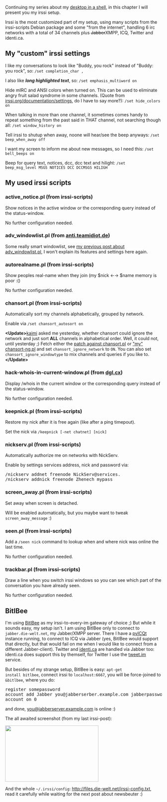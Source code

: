 <html><body><p>Continuing my series about my <a href="https://www.die-welt.net/2011/02/desktop-in-a-shell/">desktop in a shell</a>, in this chapter I will present you my irssi setup.

Irssi is the most customized part of my setup, using many scripts from the irssi-scripts Debian package and some "from the internet", handling 6 irc networks with a total of 34 channels plus <del>Jabber</del>XMPP, ICQ, Twitter and identi.ca.﻿

</p><h2>My "custom" irssi settings</h2>

I like my conversations to look like "Buddy, you rock" instead of "Buddy: you rock", so:
<code>/set completion_char ,</code>

I also like <strong>*long highlighted text*</strong>, so:
<code>/set emphasis_multiword on</code>

Hide mIRC and ANSI colors when turned on. This can be used to eliminate angry fruit salad syndrome in some channels. (Quote from <a href="http://irssi.org/documentation/settings">irssi.org/documentation/settings</a>, do I have to say more?):
<code>/set hide_colors on</code>

When talking in more than one channel, it sometimes comes handy to repeat something from the past said in THAT channel, not searching though all:
<code>/set window_history on</code>

Tell irssi to shutup when away, noone will hear/see the beep anyways:
<code>/set beep_when_away off</code>

I want my screen to inform me about new messages, so I need this:
<code>/set bell_beeps on</code>

Beep for query text, notices, dcc, dcc text and hilight:
<code>/set beep_msg_level MSGS NOTICES DCC DCCMSGS HILIGH</code>

<h2>My used irssi scripts</h2>
<h3>active_notice.pl (from irssi-scripts)</h3>
Show notices in the active window or the corresponding query instead of the status-window.

No further configuration needed.

<h3>adv_windowlist.pl (from <a href="http://anti.teamidiot.de/static/nei/*/Code/Irssi/adv_windowlist.pl">anti.teamidiot.de</a>)</h3>
Some really smart windowlist, see <a href="http://www.die-welt.net/2010/12/because-people-asked-my-irssi-advanced-windowlist-setup/">my previous post about adv_windowlist.pl</a>, I won't explain its features and settings here again.

<h3>autorealname.pl (from irssi-scripts)</h3>
Show peoples real-name when they join (my $nick ←→ $name memory is poor :()

No further configuration needed.

<h3>chansort.pl (from irssi-scripts)</h3>
Automatically sort my channels alphabetically, grouped by network.

Enable via <code>/set chansort_autosort on</code>

<strong>&lt;Update&gt;</strong><a href="http://identi.ca/kaimi">kaimi</a> asked me yesterday, whether chansort could ignore the network and just sort <strong>ALL</strong> channels in alphabetical order. Well, it could not, until yesterday ;) Fetch either the <a href="http://files.die-welt.net/irssi/chansort-ignore.patch">patch against chansort.pl</a> or <a href="http://files.die-welt.net/irssi/chansort-ng.pl">"my" chansort-ng.pl</a> and set <code>chansort_ignore_network</code> to <code>ON</code>. You can also set <code>chansort_ignore_windowtype</code> to mix channels and queries if you like to.<strong>&lt;/Update&gt;</strong>

<h3>hack-whois-in-current-window.pl (from <a href="http://dgl.cx/irssi/hack-whois-in-current-window.pl">dgl.cx</a>)</h3>
Display /whois in the current window or the corresponding query instead of the status-window.

No further configuration needed.

<h3>keepnick.pl (from irssi-scripts)</h3>
Restore my nick after it is free again (like after a ping timepout).

Set the nick via <code>/keepnick [-net chatnet] [nick]</code>

<h3>nickserv.pl (from irssi-scripts)</h3>
Automatically authorize me on networks with NickServ.

Enable by settings services address, nick and password via:
<pre>/nickserv addnet freenode NickServ@services.
/nickserv addnick freenode Zhenech mypass</pre>

<h3>screen_away.pl (from irssi-scripts)</h3>
Set away when screen is detached.

Will be enabled automatically, but you maybe want to tweak <code>screen_away_message</code> :)

<h3>seen.pl (from irssi-scripts)</h3>
Add a <code>/seen nick</code> command to lookup when and where nick was online the last time.

No further configuration needed.

<h3>trackbar.pl (from irssi-scripts)</h3>
Draw a line when you switch irssi windows so you can see which part of the conversation you have already seen.

No further configuration needed.

<h2>BitlBee</h2>
I'm using <a href="http://bitlbee.org">BitlBee</a> as my irssi-to-every-im gateway of choice ;) But while it sounds easy, my setup isn't. I am using BitlBee only to connect to <code>jabber.die-welt.net</code>, my Jabber/XMPP server. There I have a <a href="http://code.google.com/p/pyicqt/">pyICQt</a> instance running, to connect to ICQ via Jabber (yes, BitlBee would support that directly, but that would fail on me when I would like to connect from a different Jabber-client). Twitter and <a href="http://identi.ca">identi.ca</a> are handled via Jabber too: identi.ca does support this by themself, for Twitter I use the <a href="http://tweet.im">tweet.im</a> service.

But besides of my strange setup, BitlBee is easy: <code>apt-get install bitlbee</code>, connect irssi to <code>localhost:6667</code>, you will be force-joined to <code>&amp;bitlbee</code>, where you do:

<pre>register somepassword
account add Jabber you@jabberserber.example.com jabberpassword
account on 0</pre>

and done, you@jabberserver.example.com is online :)

The all awaited screenshot (from my last irssi-post):

<a href="/wp-content/uploads/2010/12/irssi-awl.png"><img class="alignnone size-medium wp-image-759" title="irssi advanced windowlist" src="https://www.die-welt.net/wp-content/uploads/2010/12/irssi-awl-300x181.png" alt="" width="300" height="181"></a>

And the whole <code>~/.irssi/config</code>: <a href="http://files.die-welt.net/irssi-config.txt">http://files.die-welt.net/irssi-config.txt</a>, read it carefully while waiting for the next post about newsbeuter :)</body></html>

